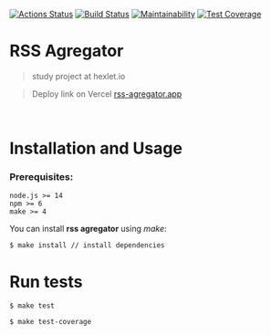 [![Actions Status](https://github.com/vetneka/frontend-project-lvl3/workflows/hexlet-check/badge.svg)](https://github.com/vetneka/frontend-project-lvl3/actions/workflows/hexlet-check.yml)
[![Build Status](https://github.com/vetneka/frontend-project-lvl3/workflows/build/badge.svg)](https://github.com/vetneka/frontend-project-lvl3/actions/workflows/build.yml)
[![Maintainability](https://api.codeclimate.com/v1/badges/61b1d82146e8b9eea44c/maintainability)](https://codeclimate.com/github/vetneka/frontend-project-lvl3/maintainability)
[![Test Coverage](https://api.codeclimate.com/v1/badges/61b1d82146e8b9eea44c/test_coverage)](https://codeclimate.com/github/vetneka/frontend-project-lvl3/test_coverage)

# RSS Agregator
> study project at hexlet.io

> Deploy link on Vercel [rss-agregator.app](https://frontend-project-lvl3-vetneka.vercel.app/)

<br>

# Installation and Usage
### Prerequisites:
```
node.js >= 14
npm >= 6
make >= 4
```

You can install **rss agregator** using *make*:
```
$ make install // install dependencies
```

# Run tests

```
$ make test

$ make test-coverage
```
